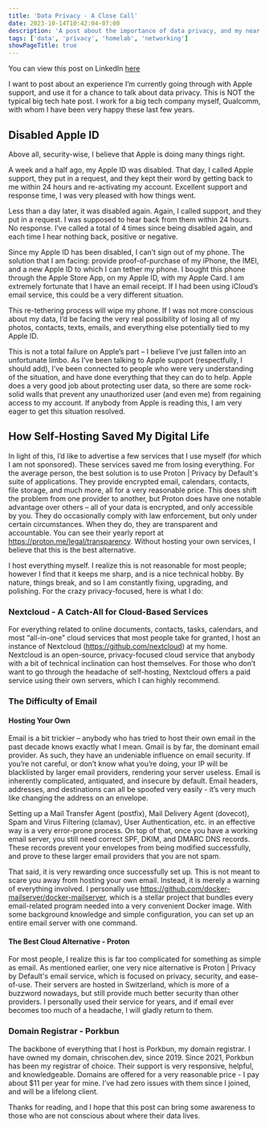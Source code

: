```yaml
---
title: 'Data Privacy - A Close Call'
date: 2023-10-14T10:42:04-07:00
description: 'A post about the importance of data privacy, and my near miss.'
tags: ['data', 'privacy', 'homelab', 'networking']
showPageTitle: true
---
```


You can view this post on LinkedIn [here](https://linkedin.com/pulse/importance-data-privacy-2023-chris-cohen)

I want to post about an experience I’m currently going through with Apple support, and use it for a chance to talk about data privacy. This is NOT the typical big tech hate post. I work for a big tech company myself, Qualcomm, with whom I have been very happy these last few years.

## Disabled Apple ID

Above all, security-wise, I believe that Apple is doing many things right.

A week and a half ago, my Apple ID was disabled. That day, I called Apple support, they put in a request, and they kept their word by getting back to me within 24 hours and re-activating my account. Excellent support and response time, I was very pleased with how things went.

Less than a day later, it was disabled again. Again, I called support, and they put in a request. I was supposed to hear back from them within 24 hours. No response. I’ve called a total of 4 times since being disabled again, and each time I hear nothing back, positive or negative.

Since my Apple ID has been disabled, I can’t sign out of my phone. The solution that I am facing:  provide proof-of-purchase of my iPhone, the IMEI, and a new Apple ID to which I can tether my phone.  I bought this phone through the Apple Store App, on my Apple ID, with my Apple Card. I am extremely fortunate that I have an email receipt. If I had been using iCloud’s email service, this could be a very different situation.

This re-tethering process will wipe my phone. If I was not more conscious about my data, I’d be facing the very real possibility of losing all of my photos, contacts, texts, emails, and everything else potentially tied to my Apple ID.

This is not a total failure on Apple’s part – I believe I’ve just fallen into an unfortunate limbo. As I’ve been talking to Apple support (respectfully, I should add), I’ve been connected to people who were very understanding of the situation, and have done everything that they can do to help. Apple does a very good job about protecting user data, so there are some rock-solid walls that prevent any unauthorized user (and even me) from regaining access to my account. If anybody from Apple is reading this, I am very eager to get this situation resolved.

## How Self-Hosting Saved My Digital Life

In light of this, I’d like to advertise a few services that I use myself (for which I am not sponsored). These services saved me from losing everything. For the average person, the best solution is to use Proton | Privacy by Default's suite of applications. They provide encrypted email, calendars, contacts, file storage, and much more, all for a very reasonable price. This does shift the problem from one provider to another, but Proton does have one notable advantage over others – all of your data is encrypted, and only accessible by you. They do occasionally comply with law enforcement, but only under certain circumstances. When they do, they are transparent and accountable. You can see their yearly report at https://proton.me/legal/transparency. Without hosting your own services, I believe that this is the best alternative.

I host everything myself. I realize this is not reasonable for most people; however I find that it keeps me sharp, and is a nice technical hobby. By nature, things break, and so I am constantly fixing, upgrading, and polishing. For the crazy privacy-focused, here is what I do:

### Nextcloud - A Catch-All for Cloud-Based Services

For everything related to online documents, contacts, tasks, calendars, and most “all-in-one” cloud services that most people take for granted, I host an instance of Nextcloud (https://github.com/nextcloud) at my home. Nextcloud is an open-source, privacy-focused cloud service that anybody with a bit of technical inclination can host themselves. For those who don’t want to go through the headache of self-hosting, Nextcloud offers a paid service using their own servers, which I can highly recommend.

### The Difficulty of Email

#### Hosting Your Own
Email is a bit trickier – anybody who has tried to host their own email in the past decade knows exactly what I mean. Gmail is by far, the dominant email provider.  As such, they have an undeniable influence on email security. If you’re not careful, or don’t know what you’re doing, your IP will be blacklisted by larger email providers, rendering your server useless. Email is inherently complicated, antiquated, and insecure by default. Email headers, addresses, and destinations can all be spoofed very easily - it’s very much like changing the address on an envelope.

Setting up a Mail Transfer Agent (postfix), Mail Delivery Agent (dovecot), Spam and Virus Filtering (clamav), User Authentication, etc. in an effective way is a very error-prone process. On top of that, once you have a working email server, you still need correct SPF, DKIM, and DMARC DNS records. These records prevent your envelopes from being modified successfully, and prove to these larger email providers that you are not spam.

That said, it is very rewarding once successfully set up. This is not meant to scare you away from hosting your own email. Instead, it is merely a warning of everything involved. I personally use https://github.com/docker-mailserver/docker-mailserver, which is a stellar project that bundles every email-related program needed into a very convenient Docker image. With some background knowledge and simple configuration, you can set up an entire email server with one command.

#### The Best Cloud Alternative - Proton
For most people, I realize this is far too complicated for something as simple as email. As mentioned earlier, one very nice alternative is Proton | Privacy by Default's email service, which is focused on privacy, security, and ease-of-use. Their servers are hosted in Switzerland, which is more of a buzzword nowadays, but still provide much better security than other providers. I personally used their service for years, and if email ever becomes too much of a headache, I will gladly return to them.

### Domain Registrar - Porkbun
The backbone of everything that I host is Porkbun, my domain registrar. I have owned my domain, chriscohen.dev, since 2019. Since 2021, Porkbun has been my registrar of choice. Their support is very responsive, helpful, and knowledgeable. Domains are offered for a very reasonable price - I pay about $11 per year for mine. I’ve had zero issues with them since I joined, and will be a lifelong client.

Thanks for reading, and I hope that this post can bring some awareness to those who are not conscious about where their data lives.
